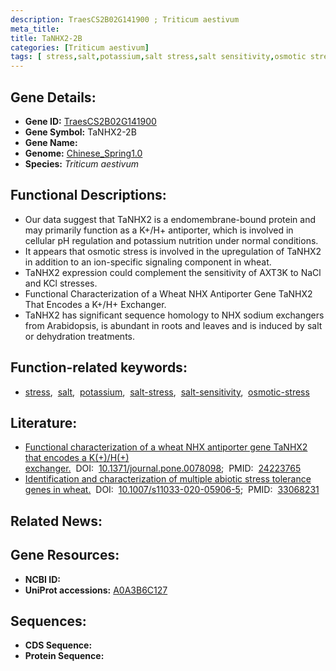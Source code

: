 ```yaml
---
description: TraesCS2B02G141900 ; Triticum aestivum
meta_title:
title: TaNHX2-2B
categories: [Triticum aestivum]
tags: [ stress,salt,potassium,salt stress,salt sensitivity,osmotic stress ]
---
```


## Gene Details:
- **Gene ID:**	[TraesCS2B02G141900](https://ensembl.gramene.org/Triticum_aestivum/Gene/Summary?g=TraesCS2B02G141900)
- **Gene Symbol:** TaNHX2-2B
- **Gene Name:** 
- **Genome:** [Chinese_Spring1.0](https://ensembl.gramene.org/Triticum_aestivum/Info/Index)
- **Species:** *Triticum aestivum*

## Functional Descriptions:
   - Our data suggest that TaNHX2 is a endomembrane-bound protein and may primarily function as a K+/H+ antiporter, which is involved in cellular pH regulation and potassium nutrition under normal conditions.
   - It appears that osmotic stress is involved in the upregulation of TaNHX2 in addition to an ion-specific signaling component in wheat.
   - TaNHX2 expression could complement the sensitivity of AXT3K to NaCl and KCl stresses.
   - Functional Characterization of a Wheat NHX Antiporter Gene TaNHX2 That Encodes a K+/H+ Exchanger.
   - TaNHX2 has significant sequence homology to NHX sodium exchangers from Arabidopsis, is abundant in roots and leaves and is induced by salt or dehydration treatments.

## Function-related keywords:
   - [stress](/tags/stress/),&nbsp;&nbsp;[salt](/tags/salt/),&nbsp;&nbsp;[potassium](/tags/potassium/),&nbsp;&nbsp;[salt-stress](/tags/salt-stress/),&nbsp;&nbsp;[salt-sensitivity](/tags/salt-sensitivity/),&nbsp;&nbsp;[osmotic-stress](/tags/osmotic-stress/)

## Literature:
   - [Functional characterization of a wheat NHX antiporter gene TaNHX2 that encodes a K(+)/H(+) exchanger.]( https://journals.plos.org/plosone/article?id=10.1371/journal.pone.0078098)&nbsp;&nbsp;DOI:&nbsp;&nbsp;[10.1371/journal.pone.0078098](https://journals.plos.org/plosone/article?id=10.1371/journal.pone.0078098);&nbsp;&nbsp;PMID:&nbsp;&nbsp;[24223765](https://pubmed.ncbi.nlm.nih.gov/24223765/)
   - [Identification and characterization of multiple abiotic stress tolerance genes in wheat.]( https://link.springer.com/article/10.1007/s11033-020-05906-5)&nbsp;&nbsp;DOI:&nbsp;&nbsp;[10.1007/s11033-020-05906-5](https://link.springer.com/article/10.1007/s11033-020-05906-5);&nbsp;&nbsp;PMID:&nbsp;&nbsp;[33068231](https://pubmed.ncbi.nlm.nih.gov/33068231/)

## Related News:

## Gene Resources:
- **NCBI ID:**  [](https://www.ncbi.nlm.nih.gov/gene/?term=)
- **UniProt accessions:** [A0A3B6C127](https://www.uniprot.org/uniprotkb/A0A3B6C127/entry)



## Sequences:
- **CDS Sequence:**
- **Protein Sequence:**
